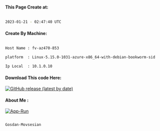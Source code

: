 
   
#### This Page Create at:

```bash

2023-01-21 - 02:47:40 UTC

```

#### Create By Machine:

```bash

Host Name : fv-az470-853

platform  : Linux-5.15.0-1031-azure-x86_64-with-debian-bookworm-sid

Ip Local  : 10.1.0.10

```
#### Download This code Here:

[![GitHub release (latest by date)](https://img.shields.io/github/v/release/Gosdan-Movsesian/Gosdan?style=for-the-badge&label=Download)](https://github.com/Gosdan-Movsesian/Gosdan/releases) 

</p> 

#### About Me :

[![App-Run](https://github.com/Gosdan-Movsesian/Gosdan/actions/workflows/App-Run.yml/badge.svg)](https://github.com/Gosdan-Movsesian/Gosdan/actions/workflows/App-Run.yml)

```bash

Gosdan-Movsesian

```

